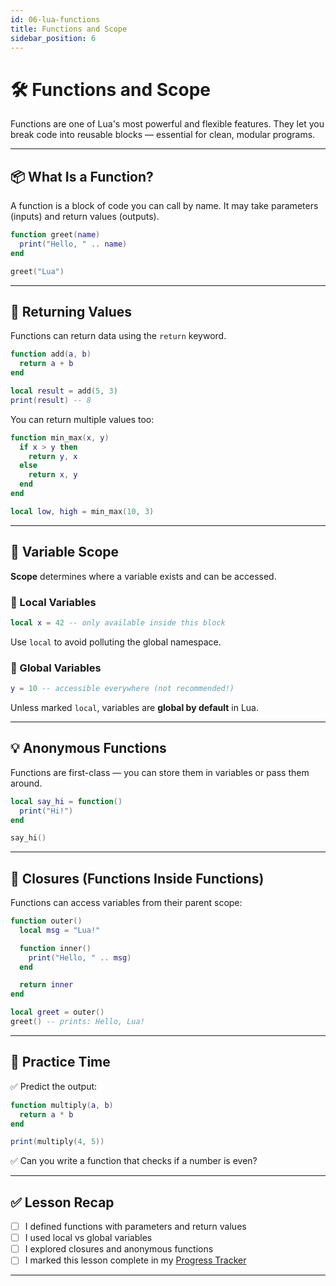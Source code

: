 ```yaml
---
id: 06-lua-functions
title: Functions and Scope
sidebar_position: 6
---
```


# 🛠️ Functions and Scope

Functions are one of Lua's most powerful and flexible features. They let you break code into reusable blocks — essential for clean, modular programs.

---

## 📦 What Is a Function?

A function is a block of code you can call by name. It may take parameters (inputs) and return values (outputs).

```lua
function greet(name)
  print("Hello, " .. name)
end

greet("Lua")
````

---

## 🧮 Returning Values

Functions can return data using the `return` keyword.

```lua
function add(a, b)
  return a + b
end

local result = add(5, 3)
print(result) -- 8
```

You can return multiple values too:

```lua
function min_max(x, y)
  if x > y then
    return y, x
  else
    return x, y
  end
end

local low, high = min_max(10, 3)
```

---

## 📍 Variable Scope

**Scope** determines where a variable exists and can be accessed.

### 🔹 Local Variables

```lua
local x = 42 -- only available inside this block
```

Use `local` to avoid polluting the global namespace.

### 🔸 Global Variables

```lua
y = 10 -- accessible everywhere (not recommended!)
```

Unless marked `local`, variables are **global by default** in Lua.

---

## 💡 Anonymous Functions

Functions are first-class — you can store them in variables or pass them around.

```lua
local say_hi = function()
  print("Hi!")
end

say_hi()
```

---

## 📐 Closures (Functions Inside Functions)

Functions can access variables from their parent scope:

```lua
function outer()
  local msg = "Lua!"

  function inner()
    print("Hello, " .. msg)
  end

  return inner
end

local greet = outer()
greet() -- prints: Hello, Lua!
```

---

## 🧪 Practice Time

✅ Predict the output:

```lua
function multiply(a, b)
  return a * b
end

print(multiply(4, 5))
```

✅ Can you write a function that checks if a number is even?

---

## ✅ Lesson Recap

* [ ] I defined functions with parameters and return values
* [ ] I used local vs global variables
* [ ] I explored closures and anonymous functions
* [ ] I marked this lesson complete in my [Progress Tracker](./02-beginner-checklist.md)

---
